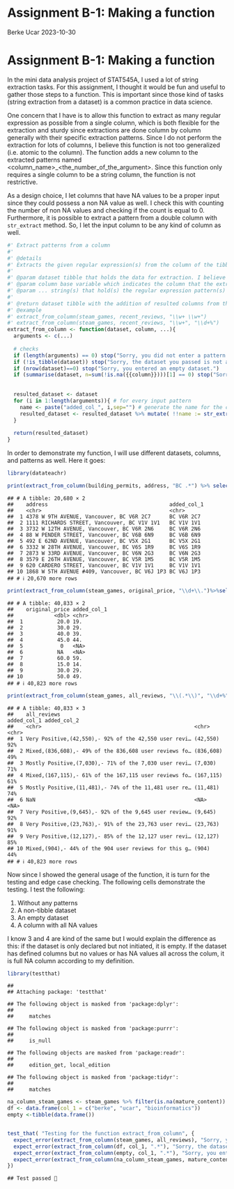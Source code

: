 Assignment B-1: Making a function
================
Berke Ucar
2023-10-30

# Assignment B-1: Making a function

In the mini data analysis project of STAT545A, I used a lot of string
extraction tasks. For this assignment, I thought it would be fun and
useful to gather those steps to a function. This is important since
those kind of tasks (string extraction from a dataset) is a common
practice in data science.

One concern that I have is to allow this function to extract as many
regular expression as possible from a single column, which is both
flexible for the extraction and sturdy since extractions are done column
by column generally with their specific extraction patterns. Since I do
not perform the extraction for lots of columns, I believe this function
is not too generalized (i.e. atomic to the column). The function adds a
new column to the extracted patterns named
<column_name>\_<the_number_of_the_argument>. Since this function only
requires a single column to be a string column, the function is not
restrictive.

As a design choice, I let columns that have NA values to be a proper
input since they could possess a non NA value as well. I check this with
counting the number of non NA values and checking if the count is equal
to 0. Furthermore, it is possible to extract a pattern from a double
column with `str_extract` method. So, I let the input column to be any
kind of column as well.

``` r
#' Extract patterns from a column
#' 
#' @details 
#' Extracts the given regular expression(s) from the column of the tibble and makes a new column or new columns out of extraction(s). The column of extraction can be any type of column since str_extract allows extraction on every data type and returns a string as a result. This function returns the resulted tibble.
#' 
#' @param dataset tibble that holds the data for extraction. I believe "dataset" represents the input well since user needs to use a tibble that represents a dataset.
#' @param column base variable which indicates the column that the extraction will be performed on. The reason I named this "column" is that user can specify only one column and column is explanatory for that case
#' @param ... string(s) that hold(s) the regular expression pattern(s) for the extraction. Since user can specify different patterns for the column, I chose ellipsis for these parameters.
#'
#' @return dataset tibble with the addition of resulted columns from the extraction
#' @example 
#' extract_from_column(steam_games, recent_reviews, "\\w+ \\w+")
#' extract_from_column(steam_games, recent_reviews, "\\w+", "\\d+%")
extract_from_column <- function(dataset, column, ...){
  arguments <- c(...)
  
  # checks
  if (length(arguments) == 0) stop("Sorry, you did not enter a pattern or patterns.")
  if (!is_tibble(dataset)) stop("Sorry, the dataset you passed is not a tibble, it is: ", class(dataset))
  if (nrow(dataset)==0) stop("Sorry, you entered an empty dataset.")
  if (summarise(dataset, n=sum(!is.na({{column}})))[1] == 0) stop("Sorry, you entered a full NA column.")
  
  
  resulted_dataset <- dataset
  for (i in 1:length(arguments)){ # for every input pattern
    name <- paste("added_col_", i,sep="") # generate the name for the column
    resulted_dataset <- resulted_dataset %>% mutate( !!name := str_extract(pattern=arguments[i], string={{column}}))  # extract the pattern and put it into corresponding column
  }
  
  return(resulted_dataset)
}
```

In order to demonstrate my function, I will use different datasets,
columns, and patterns as well. Here it goes:

``` r
library(datateachr)

print(extract_from_column(building_permits, address, "BC .*") %>% select(address, added_col_1)) # basic usage, extract a pattern from a string column. I only show the extracted column and the resource column here for the sake of the reader.
```

    ## # A tibble: 20,680 × 2
    ##    address                                       added_col_1
    ##    <chr>                                         <chr>      
    ##  1 4378 W 9TH AVENUE, Vancouver, BC V6R 2C7      BC V6R 2C7 
    ##  2 1111 RICHARDS STREET, Vancouver, BC V1V 1V1   BC V1V 1V1 
    ##  3 3732 W 12TH AVENUE, Vancouver, BC V6R 2N6     BC V6R 2N6 
    ##  4 88 W PENDER STREET, Vancouver, BC V6B 6N9     BC V6B 6N9 
    ##  5 492 E 62ND AVENUE, Vancouver, BC V5X 2G1      BC V5X 2G1 
    ##  6 3332 W 28TH AVENUE, Vancouver, BC V6S 1R9     BC V6S 1R9 
    ##  7 2873 W 33RD AVENUE, Vancouver, BC V6N 2G3     BC V6N 2G3 
    ##  8 3579 E 26TH AVENUE, Vancouver, BC V5R 1M5     BC V5R 1M5 
    ##  9 620 CARDERO STREET, Vancouver, BC V1V 1V1     BC V1V 1V1 
    ## 10 1868 W 5TH AVENUE #409, Vancouver, BC V6J 1P3 BC V6J 1P3 
    ## # ℹ 20,670 more rows

``` r
print(extract_from_column(steam_games, original_price, "\\d+\\.")%>%select(original_price, added_col_1)) # extraction of the decimal part of a double column, I only show the extracted column and the resource column here for the sake of the reader. !!! For this method since 0 is 0 in double as well, it cannot find the . hence it cannot extract the pattern
```

    ## # A tibble: 40,833 × 2
    ##    original_price added_col_1
    ##             <dbl> <chr>      
    ##  1           20.0 19.        
    ##  2           30.0 29.        
    ##  3           40.0 39.        
    ##  4           45.0 44.        
    ##  5            0   <NA>       
    ##  6           NA   <NA>       
    ##  7           60.0 59.        
    ##  8           15.0 14.        
    ##  9           30.0 29.        
    ## 10           50.0 49.        
    ## # ℹ 40,823 more rows

``` r
print(extract_from_column(steam_games, all_reviews, "\\(.*\\)", "\\d+%")%>%select(all_reviews, added_col_1, added_col_2)) # extraction of the multiple parts of a string column, I only show the extracted columns and the resource column here for the sake of the reader.
```

    ## # A tibble: 40,833 × 3
    ##    all_reviews                                           added_col_1 added_col_2
    ##    <chr>                                                 <chr>       <chr>      
    ##  1 Very Positive,(42,550),- 92% of the 42,550 user revi… (42,550)    92%        
    ##  2 Mixed,(836,608),- 49% of the 836,608 user reviews fo… (836,608)   49%        
    ##  3 Mostly Positive,(7,030),- 71% of the 7,030 user revi… (7,030)     71%        
    ##  4 Mixed,(167,115),- 61% of the 167,115 user reviews fo… (167,115)   61%        
    ##  5 Mostly Positive,(11,481),- 74% of the 11,481 user re… (11,481)    74%        
    ##  6 NaN                                                   <NA>        <NA>       
    ##  7 Very Positive,(9,645),- 92% of the 9,645 user review… (9,645)     92%        
    ##  8 Very Positive,(23,763),- 91% of the 23,763 user revi… (23,763)    91%        
    ##  9 Very Positive,(12,127),- 85% of the 12,127 user revi… (12,127)    85%        
    ## 10 Mixed,(904),- 44% of the 904 user reviews for this g… (904)       44%        
    ## # ℹ 40,823 more rows

Now since I showed the general usage of the function, it is turn for the
testing and edge case checking. The following cells demonstrate the
testing. I test the following:

1.  Without any patterns
2.  A non-tibble dataset
3.  An empty dataset
4.  A column with all NA values

I know 3 and 4 are kind of the same but I would explain the difference
as this: if the dataset is only declared but not initiated, it is empty.
If the dataset has defined columns but no values or has NA values all
across the colum, it is full NA column according to my definition.

``` r
library(testthat)
```

    ## 
    ## Attaching package: 'testthat'

    ## The following object is masked from 'package:dplyr':
    ## 
    ##     matches

    ## The following object is masked from 'package:purrr':
    ## 
    ##     is_null

    ## The following objects are masked from 'package:readr':
    ## 
    ##     edition_get, local_edition

    ## The following object is masked from 'package:tidyr':
    ## 
    ##     matches

``` r
na_column_steam_games <- steam_games %>% filter(is.na(mature_content))
df <- data.frame(col_1 = c("berke", "ucar", "bioinformatics"))
empty <-tibble(data.frame())


test_that( "Testing for the function extract_from_column", {
  expect_error(extract_from_column(steam_games, all_reviews), "Sorry, you did not enter a pattern or patterns.")
  expect_error(extract_from_column(df, col_1, ".*"), "Sorry, the dataset you passed is not a tibble, it is:")
  expect_error(extract_from_column(empty, col_1, ".*"), "Sorry, you entered an empty dataset.")
  expect_error(extract_from_column(na_column_steam_games, mature_content, ".*"), "Sorry, you entered a full NA column.")
})
```

    ## Test passed 🥳

